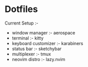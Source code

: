 # Dotfiles

Current Setup :-

- window manager :- aerospace
- terminal :- kitty
- keyboard customizer :- karabiners
- status bar :- sketchybar
- multiplexer :- tmux
- neovim distro :- lazy.nvim

